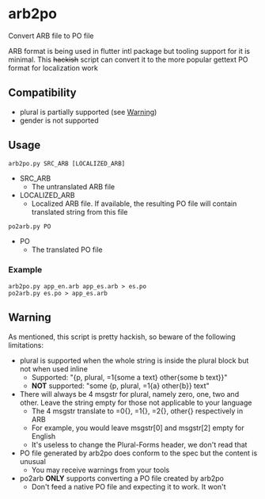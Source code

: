 # arb2po
Convert ARB file to PO file

ARB format is being used in flutter intl package but tooling support for it is
minimal. This <s>hackish</s> script can convert it to the more popular gettext
PO format for localization work

## Compatibility
* plural is partially supported (see [Warning](#Warning))
* gender is not supported

## Usage
```
arb2po.py SRC_ARB [LOCALIZED_ARB]
```
* SRC_ARB
	* The untranslated ARB file
* LOCALIZED_ARB
	* Localized ARB file. If available, the resulting PO file will contain
	translated string from this file


```
po2arb.py PO
```
* PO
	* The translated PO file

### Example
```
arb2po.py app_en.arb app_es.arb > es.po
po2arb.py es.po > app_es.arb
```

## Warning
As mentioned, this script is pretty hackish, so beware of the following
limitations:
* plural is supported when the whole string is inside the plural block but not
when used inline
	* Supported: "{p, plural, =1{some a text} other{some b text}}"
	* **NOT** supported: "some {p, plural, =1{a} other{b}} text"
* There will always be 4 msgstr for plural, namely zero, one, two and other.
Leave the string empty for those not applicable to your language
	* The 4 msgstr translate to =0{}, =1{}, =2{}, other{} respectively in ARB
	* For example, you would leave msgstr[0] and msgstr[2] empty for English
	* It's useless to change the Plural-Forms header, we don't read that
* PO file generated by arb2po does conform to the spec but the content is
unusual
	* You may receive warnings from your tools
* po2arb **ONLY** supports converting a PO file created by arb2po
	* Don't feed a native PO file and expecting it to work. It won't
